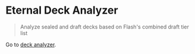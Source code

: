 # Eternal Deck Analyzer
> Analyze sealed and draft decks based on Flash's combined draft tier list

Go to [deck analyzer](https://noahsug.github.io/eternal-deck-analyzer/).
